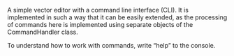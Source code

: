 A simple vector editor with a command line interface (CLI).
It is implemented in such a way that it can be easily extended, as the processing of commands here is implemented using separate objects of the CommandHandler class.

To understand how to work with commands, write “help” to the console.
